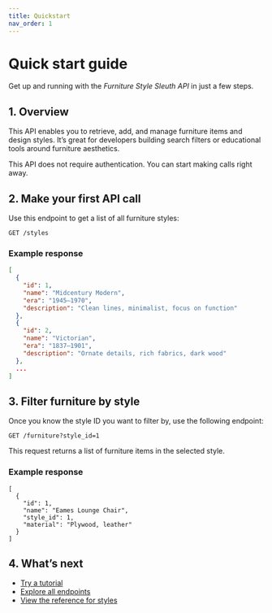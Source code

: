 ```yaml
---
title: Quickstart
nav_order: 1
---
```



# Quick start guide

Get up and running with the *Furniture Style Sleuth API* in just a few steps.

## 1. Overview

This API enables you to retrieve, add, and manage furniture items and design styles. It’s great for developers building search filters or educational tools around furniture aesthetics.

This API does not require authentication. You can start making calls right away.

## 2. Make your first API call

Use this endpoint to get a list of all furniture styles:

```http
GET /styles
```

### Example response

```json
[
  {
    "id": 1,
    "name": "Midcentury Modern",
    "era": "1945–1970",
    "description": "Clean lines, minimalist, focus on function"
  },
  {
    "id": 2,
    "name": "Victorian",
    "era": "1837–1901",
    "description": "Ornate details, rich fabrics, dark wood"
  },
  ...
]
```

## 3. Filter furniture by style

Once you know the style ID you want to filter by, use the following endpoint:

```http
GET /furniture?style_id=1
``` 

This request returns a list of furniture items in the selected style.

### Example response

```
[
  {
    "id": 1,
    "name": "Eames Lounge Chair",
    "style_id": 1,
    "material": "Plywood, leather"
  }
]
```

## 4. What’s next

- [Try a tutorial](tutorials/tutorial-find-furniture-by-style.md)
- [Explore all endpoints](topic-list.md)
- [View the reference for styles](api-reference/styles.md)